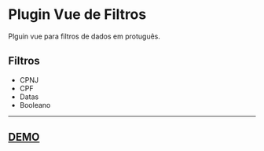 # Plugin Vue de Filtros

Plguin vue para filtros de dados em protuguês.

## Filtros

- CPNJ
- CPF
- Datas
- Booleano

---

## [DEMO](https://schappo.github.io/demo-filters-vue-plugin/)
